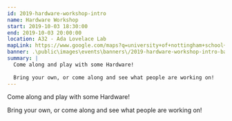 ```yaml
---
id: 2019-hardware-workshop-intro
name: Hardware Workshop
start: 2019-10-03 18:30:00
end: 2019-10-03 20:00:00
location: A32 - Ada Lovelace Lab
mapLink: https://www.google.com/maps?q=university+of+nottingham+school+of+computer+science&rlz=1C1CHBF_enGB843GB843&um=1&ie=UTF-8&sa=X&ved=0ahUKEwiYiomu1ebkAhVkQUEAHbShBvYQ_AUIEigB
banner: .\public\images\events\banners\/2019-hardware-workshop-intro-banner.jpg
summary: |
  Come along and play with some Hardware! 
  
  Bring your own, or come along and see what people are working on!
---
```


Come along and play with some Hardware! 

Bring your own, or come along and see what people are working on!